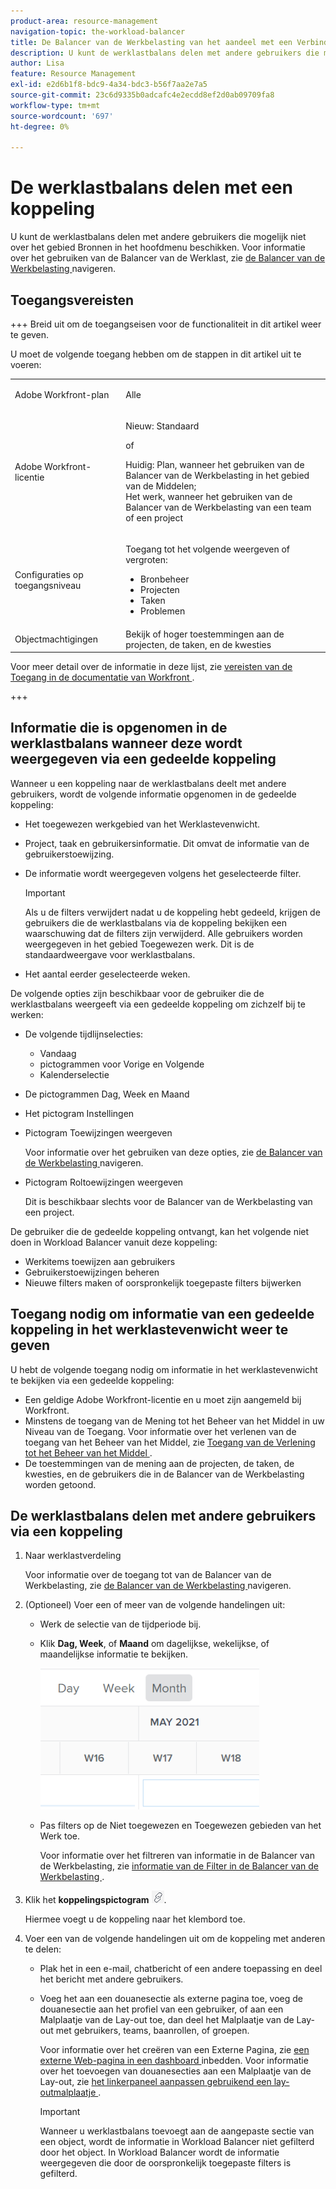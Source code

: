 ```yaml
---
product-area: resource-management
navigation-topic: the-workload-balancer
title: De Balancer van de Werkbelasting van het aandeel met een Verbinding
description: U kunt de werklastbalans delen met andere gebruikers die mogelijk niet over het gebied Bronnen beschikken. Zie Navigeren in Workload Balancer voor informatie over het gebruik van Workload Balancer.
author: Lisa
feature: Resource Management
exl-id: e2d6b1f8-bdc9-4a34-bdc3-b56f7aa2e7a5
source-git-commit: 23c6d9335b0adcafc4e2ecdd8ef2d0ab09709fa8
workflow-type: tm+mt
source-wordcount: '697'
ht-degree: 0%

---
```


# De werklastbalans delen met een koppeling

U kunt de werklastbalans delen met andere gebruikers die mogelijk niet over het gebied Bronnen in het hoofdmenu beschikken. Voor informatie over het gebruiken van de Balancer van de Werklast, zie [ de Balancer van de Werkbelasting ](../../resource-mgmt/workload-balancer/navigate-the-workload-balancer.md) navigeren.

## Toegangsvereisten

+++ Breid uit om de toegangseisen voor de functionaliteit in dit artikel weer te geven.

U moet de volgende toegang hebben om de stappen in dit artikel uit te voeren:

<table style="table-layout:auto"> 
 <col> 
 <col> 
 <tbody> 
  <tr> 
   <td role="rowheader">Adobe Workfront-plan</td> 
   <td> <p>Alle </p> </td> 
  </tr> 
  <tr> 
   <td role="rowheader">Adobe Workfront-licentie</td> 
   <td><p>Nieuw: Standaard</p>
       <p>of</p>
       <p>Huidig: Plan, wanneer het gebruiken van de Balancer van de Werkbelasting in het gebied van de Middelen;</br>
       Het werk, wanneer het gebruiken van de Balancer van de Werkbelasting van een team of een project</p></td>
  </tr>
  <tr> 
   <td role="rowheader">Configuraties op toegangsniveau</td> 
   <td> <p>Toegang tot het volgende weergeven of vergroten:</p> 
    <ul> 
     <li>Bronbeheer</li> 
     <li>Projecten</li> 
     <li>Taken</li> 
     <li>Problemen</li> 
    </ul>
   </td> 
  </tr> 
  <tr> 
   <td role="rowheader">Objectmachtigingen</td> 
   <td>Bekijk of hoger toestemmingen aan de projecten, de taken, en de kwesties</td> 
  </tr> 
 </tbody> 
</table>

Voor meer detail over de informatie in deze lijst, zie [ vereisten van de Toegang in de documentatie van Workfront ](/help/quicksilver/administration-and-setup/add-users/access-levels-and-object-permissions/access-level-requirements-in-documentation.md).

+++

## Informatie die is opgenomen in de werklastbalans wanneer deze wordt weergegeven via een gedeelde koppeling

Wanneer u een koppeling naar de werklastbalans deelt met andere gebruikers, wordt de volgende informatie opgenomen in de gedeelde koppeling:

* Het toegewezen werkgebied van het Werklastevenwicht.
* Project, taak en gebruikersinformatie. Dit omvat de informatie van de gebruikerstoewijzing.
* De informatie wordt weergegeven volgens het geselecteerde filter.

  >[!IMPORTANT]
  >
  >Als u de filters verwijdert nadat u de koppeling hebt gedeeld, krijgen de gebruikers die de werklastbalans via de koppeling bekijken een waarschuwing dat de filters zijn verwijderd. Alle gebruikers worden weergegeven in het gebied Toegewezen werk. Dit is de standaardweergave voor werklastbalans.

* Het aantal eerder geselecteerde weken.

De volgende opties zijn beschikbaar voor de gebruiker die de werklastbalans weergeeft via een gedeelde koppeling om zichzelf bij te werken:

* De volgende tijdlijnselecties:

   * Vandaag
   * pictogrammen voor Vorige en Volgende
   * Kalenderselectie

* De pictogrammen Dag, Week en Maand
* Het pictogram Instellingen
* Pictogram Toewijzingen weergeven

  Voor informatie over het gebruiken van deze opties, zie [ de Balancer van de Werkbelasting ](../../resource-mgmt/workload-balancer/navigate-the-workload-balancer.md) navigeren.

* Pictogram Roltoewijzingen weergeven

  Dit is beschikbaar slechts voor de Balancer van de Werkbelasting van een project.

De gebruiker die de gedeelde koppeling ontvangt, kan het volgende niet doen in Workload Balancer vanuit deze koppeling:

* Werkitems toewijzen aan gebruikers
* Gebruikerstoewijzingen beheren
* Nieuwe filters maken of oorspronkelijk toegepaste filters bijwerken

## Toegang nodig om informatie van een gedeelde koppeling in het werklastevenwicht weer te geven

U hebt de volgende toegang nodig om informatie in het werklastevenwicht te bekijken via een gedeelde koppeling:

* Een geldige Adobe Workfront-licentie en u moet zijn aangemeld bij Workfront.
* Minstens de toegang van de Mening tot het Beheer van het Middel in uw Niveau van de Toegang. Voor informatie over het verlenen van de toegang van het Beheer van het Middel, zie [ Toegang van de Verlening tot het Beheer van het Middel ](../../administration-and-setup/add-users/configure-and-grant-access/grant-access-resource-management.md).
* De toestemmingen van de mening aan de projecten, de taken, de kwesties, en de gebruikers die in de Balancer van de Werkbelasting worden getoond.

## De werklastbalans delen met andere gebruikers via een koppeling

1. Naar werklastverdeling

   Voor informatie over de toegang tot van de Balancer van de Werkbelasting, zie [ de Balancer van de Werkbelasting ](../../resource-mgmt/workload-balancer/navigate-the-workload-balancer.md) navigeren.

1. (Optioneel) Voer een of meer van de volgende handelingen uit:

   * Werk de selectie van de tijdperiode bij.
   * Klik **Dag, Week**, of **Maand** om dagelijkse, wekelijkse, of maandelijkse informatie te bekijken.

     ![](assets/month-icon-on-toolbar-selected-wb-350x226.png)

   * Pas filters op de Niet toegewezen en Toegewezen gebieden van het Werk toe.

     Voor informatie over het filtreren van informatie in de Balancer van de Werkbelasting, zie [ informatie van de Filter in de Balancer van de Werkbelasting ](../../resource-mgmt/workload-balancer/filter-information-workload-balancer.md).

1. Klik het **koppelingspictogram** ![ pictogram van de Verbinding ](assets/wb-shearable-link-icon-small.png).

   Hiermee voegt u de koppeling naar het klembord toe.

1. Voer een van de volgende handelingen uit om de koppeling met anderen te delen:

   * Plak het in een e-mail, chatbericht of een andere toepassing en deel het bericht met andere gebruikers.
   * Voeg het aan een douanesectie als externe pagina toe, voeg de douanesectie aan het profiel van een gebruiker, of aan een Malplaatje van de Lay-out toe, dan deel het Malplaatje van de Lay-out met gebruikers, teams, baanrollen, of groepen.

     Voor informatie over het creëren van een Externe Pagina, zie [ een externe Web-pagina in een dashboard ](../../reports-and-dashboards/dashboards/creating-and-managing-dashboards/embed-external-web-page-dashboard.md) inbedden. Voor informatie over het toevoegen van douanesecties aan een Malplaatje van de Lay-out, zie [ het linkerpaneel aanpassen gebruikend een lay-outmalplaatje ](../../administration-and-setup/customize-workfront/use-layout-templates/customize-left-panel.md).

     >[!IMPORTANT]
     >
     >Wanneer u werklastbalans toevoegt aan de aangepaste sectie van een object, wordt de informatie in Workload Balancer niet gefilterd door het object. In Workload Balancer wordt de informatie weergegeven die door de oorspronkelijk toegepaste filters is gefilterd.
